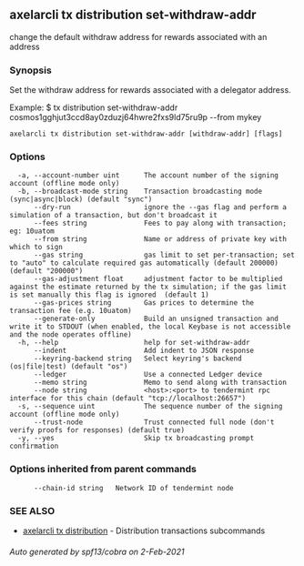 ## axelarcli tx distribution set-withdraw-addr

change the default withdraw address for rewards associated with an address

### Synopsis

Set the withdraw address for rewards associated with a delegator address.

Example:
$ <appcli> tx distribution set-withdraw-addr cosmos1gghjut3ccd8ay0zduzj64hwre2fxs9ld75ru9p --from mykey

```
axelarcli tx distribution set-withdraw-addr [withdraw-addr] [flags]
```

### Options

```
  -a, --account-number uint      The account number of the signing account (offline mode only)
  -b, --broadcast-mode string    Transaction broadcasting mode (sync|async|block) (default "sync")
      --dry-run                  ignore the --gas flag and perform a simulation of a transaction, but don't broadcast it
      --fees string              Fees to pay along with transaction; eg: 10uatom
      --from string              Name or address of private key with which to sign
      --gas string               gas limit to set per-transaction; set to "auto" to calculate required gas automatically (default 200000) (default "200000")
      --gas-adjustment float     adjustment factor to be multiplied against the estimate returned by the tx simulation; if the gas limit is set manually this flag is ignored  (default 1)
      --gas-prices string        Gas prices to determine the transaction fee (e.g. 10uatom)
      --generate-only            Build an unsigned transaction and write it to STDOUT (when enabled, the local Keybase is not accessible and the node operates offline)
  -h, --help                     help for set-withdraw-addr
      --indent                   Add indent to JSON response
      --keyring-backend string   Select keyring's backend (os|file|test) (default "os")
      --ledger                   Use a connected Ledger device
      --memo string              Memo to send along with transaction
      --node string              <host>:<port> to tendermint rpc interface for this chain (default "tcp://localhost:26657")
  -s, --sequence uint            The sequence number of the signing account (offline mode only)
      --trust-node               Trust connected full node (don't verify proofs for responses) (default true)
  -y, --yes                      Skip tx broadcasting prompt confirmation
```

### Options inherited from parent commands

```
      --chain-id string   Network ID of tendermint node
```

### SEE ALSO

- [axelarcli tx distribution](axelarcli_tx_distribution.md)	 - Distribution transactions subcommands

###### Auto generated by spf13/cobra on 2-Feb-2021
